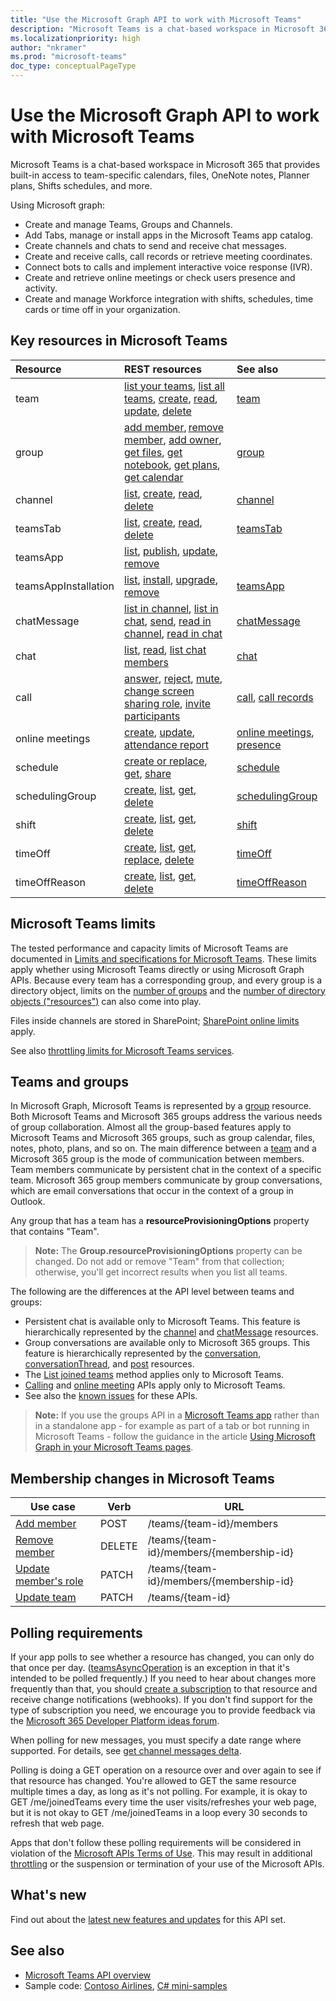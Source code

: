 ```yaml
---
title: "Use the Microsoft Graph API to work with Microsoft Teams"
description: "Microsoft Teams is a chat-based workspace in Microsoft 365 that provides built-in access to team-specific calendars, files, OneNote notes, Planner plans, and more."
ms.localizationpriority: high
author: "nkramer"
ms.prod: "microsoft-teams"
doc_type: conceptualPageType
---
```


# Use the Microsoft Graph API to work with Microsoft Teams

Microsoft Teams is a chat-based workspace in Microsoft 365 that provides built-in access to team-specific calendars, files, OneNote notes, Planner plans, Shifts schedules, and more.

Using Microsoft graph:

- Create and manage Teams, Groups and Channels.
- Add Tabs, manage or install apps in the Microsoft Teams app catalog.
- Create channels and chats to send and receive chat messages. 
- Create and receive calls, call records or retrieve meeting coordinates.
- Connect bots to calls and implement interactive voice response (IVR).
- Create and retrieve online meetings or check users presence and activity.
- Create and manage Workforce integration with shifts, schedules, time cards or time off in your organization. 



## Key resources in Microsoft Teams

| Resource | REST resources | See also |
:-----------|:--------|:--------|
|team| [list your teams](../api/user-list-joinedteams.md), [list all teams](/graph/teams-list-all-teams), [create](../api/team-put-teams.md), [read](../api/team-get.md), [update](../api/team-update.md), [delete](../api/group-delete.md) | [team](../resources/team.md) |
|group| [add member](../api/group-post-members.md), [remove member](../api/group-delete-members.md), [add owner](../api/group-post-owners.md), [get files](drive.md), [get notebook](../resources/notebook.md), [get plans](plannergroup.md), [get calendar](event.md) | [group](../resources/group.md) |
|channel| [list](../api/channel-list.md), [create](../api/channel-post.md), [read](../api/channel-get.md), [delete](../api/channel-delete.md) | [channel](../resources/channel.md) |
|teamsTab| [list](../api/channel-list-tabs.md), [create](../api/channel-post-tabs.md), [read](../api/channel-get-tabs.md), [delete](../api/channel-delete-tabs.md) | [teamsTab](../resources/teamstab.md) |
|teamsApp| [list](../api/appcatalogs-list-teamsapps.md), [publish](../api/teamsapp-publish.md), [update](../api/teamsapp-update.md), [remove](../api/teamsapp-delete.md)|
|teamsAppInstallation| [list](../api/team-list-installedapps.md), [install](../api/team-post-installedapps.md), [upgrade](../api/team-delete-installedapps.md), [remove](../api/team-delete-installedapps.md) | [teamsApp](../resources/teamsapp.md) |
|chatMessage| [list in channel](../api/channel-list-messages.md), [list in chat](../api/chat-list-messages.md), [send](../api/chatmessage-post.md), [read in channel](../api/chatmessage-get.md), [read in chat](../api/chatmessage-get.md) | [chatMessage](../resources/chatmessage.md) |
|chat|[list](../api/chat-list.md), [read](../api/chat-get.md), [list chat members](../api/chat-list-members.md)| [chat](../resources/chat.md) | 
|call| [answer](../api/call-answer.md), [reject](../api/call-reject.md), [mute](../api/call-mute.md), [change screen sharing role](../api/call-changescreensharingrole.md), [invite participants](../api/participant-invite.md) | [call](../resources/call.md), [call records](../resources/callrecords-api-overview.md) |
|online meetings|[create](../api/application-post-onlinemeetings.md), [update](../api/onlinemeeting-update.md), [attendance report](../resources/meetingattendancereport.md) | [online meetings](../resources/onlinemeeting.md), [presence](../resources/presence.md) |
|schedule| [create or replace](../api/team-put-schedule.md), [get](../api/schedule-get.md), [share](../api/schedule-share.md) | [schedule](../resources/schedule.md) |
|schedulingGroup| [create](../api/schedule-post-schedulinggroups.md), [list](../api/schedule-list-schedulinggroups.md), [get](../api/schedulinggroup-get.md), [delete](../api/schedulinggroup-delete.md) | [schedulingGroup](../resources/schedulinggroup.md) |
|shift| [create](../api/schedule-post-shifts.md), [list](../api/schedule-list-shifts.md), [get](../api/shift-get.md), [delete](../api/shift-delete.md) | [shift](../resources/shift.md) |
|timeOff| [create](../api/schedule-post-timesoff.md), [list](../api/schedule-list-timesoff.md), [get](../api/timeoff-get.md), [replace](../api/timeoff-put.md), [delete](../api/timeoff-delete.md) | [timeOff](../resources/timeoff.md) |
|timeOffReason| [create](../api/schedule-post-timeoffreasons.md), [list](../api/schedule-list-timeoffreasons.md), [get](../api/timeoffreason-get.md), [delete](../api/timeoffreason-delete.md) | [timeOffReason](../resources/timeoffreason.md) |

## Microsoft Teams limits

The tested performance and capacity limits of Microsoft Teams are documented in
[Limits and specifications for Microsoft Teams](/microsoftteams/limits-specifications-teams).
These limits apply whether using Microsoft Teams directly or using Microsoft Graph APIs.
Because every team has a corresponding group, and every group is a directory object,
limits on the [number of groups](/microsoft-365/admin/create-groups/office-365-groups#group-limits)
and the [number of directory objects ("resources")](/azure/active-directory/users-groups-roles/directory-service-limits-restrictions)
can also come into play. 

Files inside channels are stored in SharePoint; [SharePoint online limits](/office365/servicedescriptions/sharepoint-online-service-description/sharepoint-online-limits) apply.

See also [throttling limits for Microsoft Teams services](/graph/throttling#microsoft-teams-service-limits).

## Teams and groups

In Microsoft Graph, Microsoft Teams is represented by a [group](../resources/group.md) resource. Both Microsoft Teams and Microsoft 365 groups address the various needs of group collaboration. Almost all the group-based features apply to Microsoft Teams and Microsoft 365 groups, such as group calendar, files, notes, photo, plans, and so on. The main difference between a [team](team.md) and a Microsoft 365 group is the mode of communication between members. Team members communicate by persistent chat in the context of a specific team. Microsoft 365 group members communicate by group conversations, which are email conversations that occur in the context of a group in Outlook.

Any group that has a team has a **resourceProvisioningOptions** property that contains "Team".

>**Note:** The **Group.resourceProvisioningOptions** property can be changed.
Do not add or remove "Team" from that collection;
otherwise, you'll get incorrect results when you list all teams.

The following are the differences at the API level between teams and groups:

- Persistent chat is available only to Microsoft Teams. This feature is hierarchically represented by the [channel](../resources/channel.md) and [chatMessage](../resources/chatmessage.md) resources.
- Group conversations are available only to Microsoft 365 groups. This feature is hierarchically represented by the [conversation](../resources/conversation.md), [conversationThread](../resources/conversationthread.md), and [post](../resources/post.md) resources.
- The [List joined teams](../api/user-list-joinedteams.md) method applies only to Microsoft Teams.
- [Calling](../resources/call.md) and [online meeting](../resources/onlinemeeting.md) APIs apply only to Microsoft Teams.
- See also the [known issues](/graph/known-issues) for these APIs.

>**Note:** If you use the groups API in a [Microsoft Teams app](/microsoftteams/platform/#apps-in-microsoft-teams) rather than in a standalone app - for example as part of a tab or bot running in Microsoft Teams - follow the guidance in the article [Using Microsoft Graph in your Microsoft Teams pages](/microsoftteams/platform/resources/microsoft-graph).

## Membership changes in Microsoft Teams

| Use case      | Verb      | URL |
| ------------------------------------- | ------------------------------------------------------------ | ------------------------------------------------------------ |
| [Add member](../api/team-post-members.md)	| POST	    | /teams/{team-id}/members  |
| [Remove member](../api/team-delete-members.md)	| DELETE	| /teams/{team-id}/members/{membership-id} |
| [Update member's role](../api/team-update-members.md)	| PATCH	| /teams/{team-id}/members/{membership-id} |
| [Update team](../api/team-update.md)	| PATCH     | /teams/{team-id} |

## Polling requirements

If your app polls to see whether a resource has changed, you can only do that once per day. 
([teamsAsyncOperation](teamsasyncoperation.md) is an exception in that it's intended to be polled frequently.) 
If you need to hear about changes more frequently than that, you should [create a subscription](../api/subscription-post-subscriptions.md) to that resource and receive change notifications (webhooks). 
If you don't find support for the type of subscription you need, we encourage you to provide feedback via the [Microsoft 365 Developer Platform ideas forum](https://techcommunity.microsoft.com/t5/microsoft-365-developer-platform/idb-p/Microsoft365DeveloperPlatform/label-name/Microsoft%20Graph). 

When polling for new messages, you must specify a date range where supported. For details, see [get channel messages delta](../api/chatmessage-delta.md).

Polling is doing a GET operation on a resource over and over again to see if that resource has changed. 
You're allowed to GET the same resource multiple times a day, as long as it's not polling. 
For example, it is okay to GET /me/joinedTeams every time the user visits/refreshes your web page, 
but it is not okay to GET /me/joinedTeams in a loop every 30 seconds to refresh that web page.

Apps that don't follow these polling requirements will be considered in violation of the
[Microsoft APIs Terms of Use](/legal/microsoft-apis/terms-of-use). This may result in additional [throttling](/graph/throttling) 
or the suspension or termination of your use of the Microsoft APIs.

## What's new
Find out about the [latest new features and updates](/graph/whats-new-overview) for this API set.

## See also

- [Microsoft Teams API overview](/graph/teams-concept-overview)
- Sample code: [Contoso Airlines](https://github.com/microsoftgraph/contoso-airlines-teams-sample), [C# mini-samples](https://github.com/microsoftgraph/csharp-teams-sample-graph)
